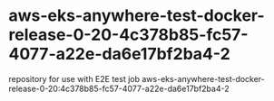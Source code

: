 # aws-eks-anywhere-test-docker-release-0-20-4c378b85-fc57-4077-a22e-da6e17bf2ba4-2
repository for use with E2E test job aws-eks-anywhere-test-docker-release-0-20:4c378b85-fc57-4077-a22e-da6e17bf2ba4-2
